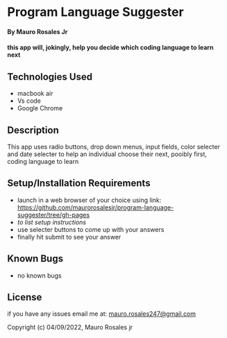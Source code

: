 # Program Language Suggester

#### By Mauro Rosales Jr

#### this app will, jokingly, help you decide which coding language to learn next

## Technologies Used

* macbook air
* Vs code
* Google Chrome


## Description

This app uses radio buttons, drop down menus, input fields, color selecter and date selecter to help an individual choose their next, pooibly first, coding language to learn

## Setup/Installation Requirements

* launch in a web browser of your choice using link: https://github.com/maurorosalesjr/program-language-suggester/tree/gh-pages
* _to list setup instructions_
* use selecter buttons to come up with your answers
* finally hit submit to see your answer

 



## Known Bugs

*  no known bugs


## License

if you have any issues email me at: mauro.rosales247@gmail.com

Copyright (c) 04/09/2022, Mauro Rosales jr
